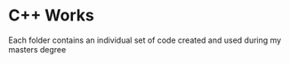 # C++ Works

Each folder contains an individual set of code created and used during my masters degree
